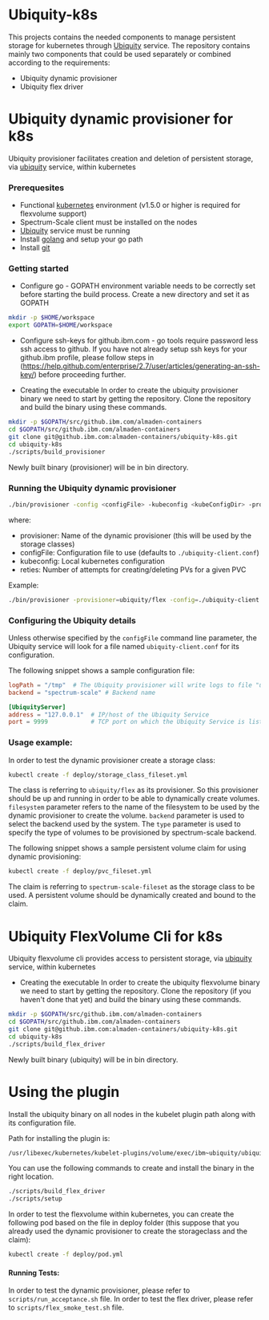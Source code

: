 # Ubiquity-k8s
This projects contains the needed components to manage persistent storage for kubernetes through [Ubiquity](https://github.ibm.com/almaden-containers/ubiquity) service.
The repository contains mainly two components that could be used separately or combined according to the requirements:
- Ubiquity dynamic provisioner
- Ubiquity flex driver

# Ubiquity dynamic provisioner for k8s

Ubiquity provisioner facilitates creation and deletion of persistent storage, via [ubiquity](https://github.ibm.com/almaden-containers/ubiquity) service, within kubernetes

### Prerequesites
* Functional [kubernetes]() environment (v1.5.0 or higher is required for flexvolume support)
* Spectrum-Scale client must be installed on the nodes
* [Ubiquity](https://github.ibm.com/almaden-containers/ubiquity) service must be running
* Install [golang](https://golang.org/) and setup your go path
* Install [git](https://git-scm.com/book/en/v2/Getting-Started-Installing-Git)

### Getting started
* Configure go - GOPATH environment variable needs to be correctly set before starting the build process. Create a new directory and set it as GOPATH
```bash
mkdir -p $HOME/workspace
export GOPATH=$HOME/workspace
```
* Configure ssh-keys for github.ibm.com - go tools require password less ssh access to github. If you have not already setup ssh keys for your github.ibm profile, please follow steps in 
(https://help.github.com/enterprise/2.7/user/articles/generating-an-ssh-key/) before proceeding further.

* Creating the executable
In order to create the ubiquity provisioner binary we need to start by getting the repository.
Clone the repository and build the binary using these commands.

```bash
mkdir -p $GOPATH/src/github.ibm.com/almaden-containers
cd $GOPATH/src/github.ibm.com/almaden-containers
git clone git@github.ibm.com:almaden-containers/ubiquity-k8s.git
cd ubiquity-k8s
./scripts/build_provisioner
```
Newly built binary (provisioner) will be in bin directory.

### Running the Ubiquity dynamic provisioner
```bash
./bin/provisioner -config <configFile> -kubeconfig <kubeConfigDir> -provisioner <provisionerName> -retries=<number>
```
where:
* provisioner: Name of the dynamic provisioner (this will be used by the storage classes)
* configFile: Configuration file to use (defaults to `./ubiquity-client.conf`)
* kubeconfig: Local kubernetes configuration
* reties: Number of attempts for creating/deleting PVs for a given PVC

Example:
```bash
./bin/provisioner -provisioner=ubiquity/flex -config=./ubiquity-client.conf -kubeconfig=$HOME/.kube/config -retries=1
```
### Configuring the Ubiquity details

Unless otherwise specified by the `configFile` command line parameter, the Ubiquity service will
look for a file named `ubiquity-client.conf` for its configuration.

The following snippet shows a sample configuration file:

```toml
logPath = "/tmp"  # The Ubiquity provisioner will write logs to file "ubiquity.log" in this path.
backend = "spectrum-scale" # Backend name

[UbiquityServer]
address = "127.0.0.1"  # IP/host of the Ubiquity Service
port = 9999            # TCP port on which the Ubiquity Service is listening

```


### Usage example:
In order to test the dynamic provisioner create a storage class:
```bash
kubectl create -f deploy/storage_class_fileset.yml
```

The class is referring to `ubiquity/flex` as its provisioner. So this provisioner should be up and running in order to be able to dynamically create volumes.
`filesystem` parameter refers to the name of the filesystem to be used by the dynamic provisioner to create the volume. `backend` parameter is used to select the backend used by the system.
The `type` parameter is used to specify the type of volumes to be provisioned by spectrum-scale backend.

The following snippet shows a sample persistent volume claim for using dynamic provisioning:
```bash
kubectl create -f deploy/pvc_fileset.yml
```
The claim is referring to `spectrum-scale-fileset` as the storage class to be used.
A persistent volume should be dynamically created and bound to the claim.


# Ubiquity FlexVolume Cli for k8s

Ubiquity flexvolume cli provides access to persistent storage, via [ubiquity](https://github.ibm.com/almaden-containers/ubiquity) service, within kubernetes

* Creating the executable
In order to create the ubiquity flexvolume binary we need to start by getting the repository.
Clone the repository (if you haven't done that yet) and build the binary using these commands.

```bash
mkdir -p $GOPATH/src/github.ibm.com/almaden-containers
cd $GOPATH/src/github.ibm.com/almaden-containers
git clone git@github.ibm.com:almaden-containers/ubiquity-k8s.git
cd ubiquity-k8s
./scripts/build_flex_driver
```
 Newly built binary (ubiquity) will be in bin directory.

# Using the plugin
Install the ubiquity binary on all nodes in the kubelet plugin path along with its configuration file.

Path for installing the plugin is:
```bash
/usr/libexec/kubernetes/kubelet-plugins/volume/exec/ibm~ubiquity/ubiquity
```

You can use the following commands to create and install the binary in the right location.

```bash
./scripts/build_flex_driver
./scripts/setup
```

In order to test the flexvolume within kubernetes, you can create the following pod based on the file in deploy folder (this suppose that you already used the dynamic provisioner to create the storageclass and the claim):
```bash
kubectl create -f deploy/pod.yml
```

#### Running Tests:
In order to test the dynamic provisioner, please refer to `scripts/run_acceptance.sh` file.
In order to test the flex driver, please refer to `scripts/flex_smoke_test.sh` file.
